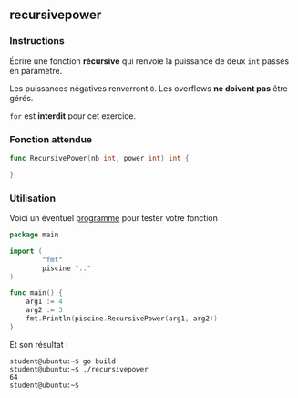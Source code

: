 ## recursivepower

### Instructions

Écrire une fonction **récursive** qui renvoie la puissance de deux `int` passés en paramètre.

Les puissances négatives renverront `0`. Les overflows **ne doivent pas** être gérés.

`for` est **interdit** pour cet exercice.

### Fonction attendue

```go
func RecursivePower(nb int, power int) int {

}
```

### Utilisation

Voici un éventuel [programme](TODO-LINK) pour tester votre fonction :

```go
package main

import (
        "fmt"
        piscine ".."
)

func main() {
	arg1 := 4
	arg2 := 3
	fmt.Println(piscine.RecursivePower(arg1, arg2))
}
```

Et son résultat :

```console
student@ubuntu:~$ go build
student@ubuntu:~$ ./recursivepower
64
student@ubuntu:~$
```
